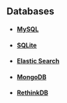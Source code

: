 ## Databases
 - #### [MySQL](/databases/mysql.md)
 - #### [SQLite ](/databases/sqlite.md)
 - #### [Elastic Search](/databases/elastic-search.md) 
 - #### [MongoDB](/databases/mongodb.md)
 - #### [RethinkDB](/databases/rethinkdb.md)